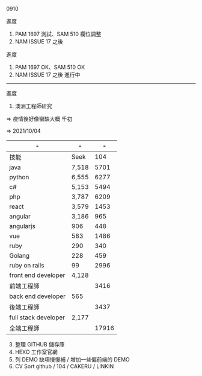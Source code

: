 0910

進度

1. PAM 1697 測試、SAM 510 欄位調整
2. NAM ISSUE 17 之後

進度

1. PAM 1697 OK、SAM 510 OK
2. NAM ISSUE 17 之後 進行中

---

進度

1. 澳洲工程師研究

=> 疫情後好像蠻缺大概 千初

=> 2021/10/04

|-|-|-|
|-|-|-|
|技能|Seek|104|
|java|7,518|5701|
|python|6,555|6277|
|c#|5,153|5494|
|php|3,787|6209|
|react|3,579|1453|
|angular|3,186|965|
|angularjs|906|448|
|vue|583|1486|
|ruby|290|340|
|Golang|228|459|
|ruby on rails|99|2996|
|front end developer|4,128|||
|前端工程師||3416|
|back end developer|565||
|後端工程師||3437|
|full stack developer|2,177|||
|全端工程師||17916||

3. 整理 GITHUB 儲存庫
4. HEXO 工作室官網
5. 列 DEMO 缺項慢慢補 / 增加一些偏前端的 DEMO
6. CV Sort github / 104 / CAKERU / LINKIN
